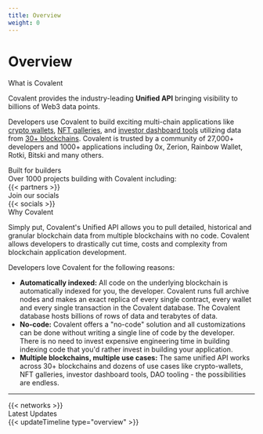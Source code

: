 ```yaml
---
title: Overview
weight: 0
---
```


# Overview

<section class="">    
    <div class="font-light text-4xl font-sans text-covalent-black pb-12  max-w-screen-md">
     What is Covalent
    </div>
    <p class="text-xl max-w-4xl text-gray-800 mb-6">
        Covalent provides the industry-leading <strong>Unified API</strong> bringing visibility to billions of Web3 data points. 
    </p>
    <p class="text-xl max-w-4xl text-gray-800 mb-6">
        Developers use Covalent to build exciting multi-chain applications like <a href="/docs/project-showcase/wallet/">crypto wallets</a>, <a href="/docs/project-showcase/nft/">NFT galleries</a>, and <a href="/docs/project-showcase/tools/">investor dashboard tools</a> utilizing data from <a href="/docs/networks/">30+ blockchains</a>. Covalent is trusted by a community of 27,000+ developers and 1000+ applications including 0x, Zerion, Rainbow Wallet, Rotki, Bitski and many others.
    </p>
    <div class="font-light font-sans text-4xl text-covalent-black pt-12 max-w-screen-md">
     Built for builders
    </div>
    <div class="font-light text-xl text-covalent-black pt-1 max-w-screen-md">
Over 1000 projects building with Covalent including:
    </div>
    {{< partners >}}
    <div class="font-light font-sans text-4xl text-covalent-black pb-12 pt-12 max-w-screen-md">
     Join our socials
    </div>
    <!-- Socials -->
    {{< socials >}}
    <div class="font-light font-sans text-4xl text-covalent-black pt-12 pb-12  max-w-screen-md">
     Why Covalent
    </div>
    <p class="text-xl max-w-4xl text-gray-800 mb-6">
    Simply put, Covalent's Unified API allows you to pull detailed, historical and granular blockchain data from multiple blockchains with no code. Covalent allows developers to drastically cut time, costs and complexity from blockchain application development. 
    </p>
    <p class="text-xl max-w-4xl text-gray-800 ">
    Developers love Covalent for the following reasons:
    </p>
    <ul class="list-disc max-w-3xl">
    <li class="text-xl "><strong>Automatically indexed:</strong> All code on the underlying blockchain is automatically indexed for you, the developer. Covalent runs full archive nodes and makes an exact replica of every single contract, every wallet and every single transaction in the Covalent database. The Covalent database hosts billions of rows of data and terabytes of data.</li>
    <li class="text-xl "><strong>No-code:</strong> Covalent offers a "no-code" solution and all customizations can be done without writing a single line of code by the developer. There is no need to invest expensive engineering time in building indexing code that you'd rather invest in building your application.</li>
    <li class="text-xl "><strong>Multiple blockchains, multiple use cases:</strong> The same unified API works across 30+ blockchains and dozens of use cases like crypto-wallets, NFT galleries, investor dashboard tools, DAO tooling - the possibilities are endless.</li>
    </ul>
    <!-- <p>FIXME: Enter social icons for help here discord, yt, twitter</p> -->
    <hr />
    <!-- <div class="my-12">
        <div class="flex text-lg text-gray-800 my-6">
            <img class="mr-3" src="/static/images/icons/Learn.svg"></img>
            Pick your path, so we can direct you to relevant content:
        </div>
        <div class="grid grid-cols-3 md:grid-cols-1 sm:grid-cols-1 gap-y-20 gap-x-12">
            <div onclick="location.href='/docs/developer';" class="max-w-md bg-gray-100 md:w-full max-w-xl drop-shadow-md filter shadow-md rounded-xl p-7 cursor-pointer hover:bg-covalent-blue-dark hover:text-white">
                <div class="mb-4">
                    <img src="/static/images/icons/Code.svg"></img>
                </div>
                <div class="ct-3xl mb-3">
                    Developer
                </div>
                <div class="ct-md">
                    An opportunity to work with one of the leading, fastest-growing and technically challenging blockchain companies founded by veterans of the space.
                </div>
            </div>
            <div onclick="location.href='/docs/alchemist';" class="max-w-md bg-gray-100 md:w-full max-w-xl drop-shadow-md filter shadow-md rounded-xl p-5 cursor-pointer hover:bg-covalent-blue-dark hover:text-white">
                <div class="mb-4">
                    <img src="/static/images/icons/Alchemist.svg"></img>
                </div>
                <div class="ct-3xl mb-3">
                    Alchemist
                </div>
                <div class="ct-md">
                    An opportunity to work with one of the leading, fastest-growing and technically challenging blockchain companies founded by veterans of the space.
                </div>
            </div>
            <div onclick="location.href='/docs/validator';" class="max-w-md bg-gray-100 md:w-full max-w-xl drop-shadow-md filter shadow-md rounded-xl  p-5 cursor-pointer hover:bg-covalent-blue-dark hover:text-white">
                <div class="mb-4">
                    <img src="/static/images/icons/Screen Chart.svg"></img>
                </div>
                <div class="ct-3xl mb-3">
                    Validator
                </div>
                <div class="ct-md">
                    An opportunity to work with one of the leading, fastest-growing and technically challenging blockchain companies founded by veterans of the space.
                </div>
            </div>
        </div>
    </div> -->
    <!-- Networks -->
    {{< networks >}}
    <div class="font-light text-4xl text-covalent-black pb-12 pt-12 max-w-screen-md">
        Latest Updates
    </div>
    <!-- Updates -->
    {{< updateTimeline type="overview" >}}
</section>



